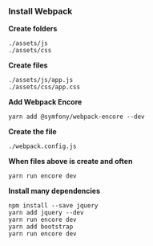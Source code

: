 ### Install Webpack

**Create folders**

~~~
./assets/js
./assets/css
~~~

**Create files**

~~~
./assets/js/app.js
./assets/css/app.css
~~~

**Add Webpack Encore**

~~~
yarn add @symfony/webpack-encore --dev
~~~

**Create the file**

~~~
./webpack.config.js
~~~

**When files above is create and often**
~~~
yarn run encore dev
~~~

**Install many dependencies**

~~~
npm install --save jquery
yarn add jquery --dev
yarn run encore dev
yarn add bootstrap
yarn run encore dev

~~~

